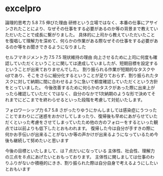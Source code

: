 # excelpro
論理的思考力
5.8
7.5
伸びた理由
研修という立場ではなく、本番の仕事にアサインされたことにより、なぜその仕事をする必要があるのか等の背景まで教えていただいたことで成長に繋がりました。
具体的に上司から教えていただいたことを復唱して理解力を深めて、何らかの作業がある際なぜその仕事をする必要があるのか等をお聞きできるようになりました

セルフマネジメント力
7.5
7.5
現状維持の理由
向上させるために上司に何度も確認していただくということに関しては達成していましたが、短期目標を設定するということが出来ておりませんでした。
割り振られる作業が短期的なタスクやojtであり、そこをさらに細分化するということが足りておらず、割り振られたタスクに対して納期に間に合わせるように急いで都度確認していただくという方針をとっていました。
今後改善するために何らかのタスクがあった際に出来上がったら確認していただくではなく、自分のなかで1次納期のような形で決めてそれまでにどこまでを終わらせるといった段階を考慮して対処いたします。

フォロワーシップ力
6.7
5.8
さがったりゆうにかんしましては感染症にうつったことでまわりにご迷惑をおかけしてしまったり、復帰後も早めにあがらせていただくといった考慮をさせてしまっていたため他の方のフォローをするといった観点では以前よりも低下したとおもわれます。
復帰した今は自分が手すきの際に何かお手伝いが出来ることがないか等の声かけが出来るようになっているため今後も継続して努めたいと思います

今後の目標といたしまして、は７点だいになっている
主体性、社会性、理解力の三点を８点にあげたいとおもっております。
主体性に関しましては仕事のわりふりがないか積極的にきき、割り振られた際は自分自身で考えるようにしたいとおもいます



